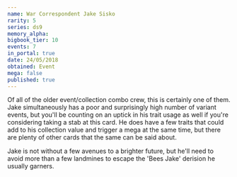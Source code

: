 ```yaml
---
name: War Correspondent Jake Sisko
rarity: 5
series: ds9
memory_alpha:
bigbook_tier: 10
events: 7
in_portal: true
date: 24/05/2018
obtained: Event
mega: false
published: true
---
```


Of all of the older event/collection combo crew, this is certainly one of them. Jake simultaneously has a poor and surprisingly high number of variant events, but you'll be counting on an uptick in his trait usage as well if you're considering taking a stab at this card. He does have a few traits that could add to his collection value and trigger a mega at the same time, but there are plenty of other cards that the same can be said about. 

Jake is not without a few avenues to a brighter future, but he'll need to avoid more than a few landmines to escape the 'Bees Jake' derision he usually garners.
